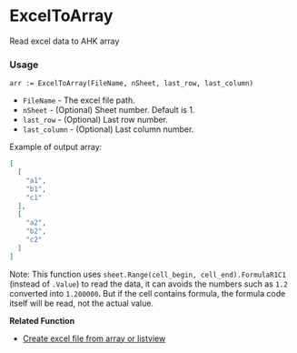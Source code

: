 # ExcelToArray
Read excel data to AHK array

### Usage
`arr := ExcelToArray(FileName, nSheet, last_row, last_column)`
- `FileName` - The excel file path.
- `nSheet` - (Optional) Sheet number. Default is 1.
- `last_row` - (Optional) Last row number.
- `last_column` - (Optional) Last column number.

Example of output array:
```Json
[
  [
    "a1",
    "b1",
    "c1"
  ],
  [
    "a2",
    "b2",
    "c2"
  ]
]
```

Note: This function uses `sheet.Range(cell_begin, cell_end).FormulaR1C1` (instead of `.Value`) to read the data, it can avoids the numbers such as `1.2` converted into `1.200000`. But if the cell contains formula, the formula code itself will be read, not the actual value.

**Related Function**
- [Create excel file from array or listview](https://gist.github.com/tmplinshi/7e2d75794e58def0d43e)
